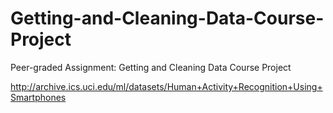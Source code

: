 # Getting-and-Cleaning-Data-Course-Project
Peer-graded Assignment: Getting and Cleaning Data Course Project

http://archive.ics.uci.edu/ml/datasets/Human+Activity+Recognition+Using+Smartphones
